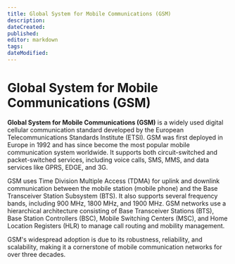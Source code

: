 ```yaml
---
title: Global System for Mobile Communications (GSM)
description: 
dateCreated: 
published: 
editor: markdown
tags: 
dateModified: 
---
```

# Global System for Mobile Communications (GSM)

**Global System for Mobile Communications (GSM)** is a widely used digital cellular communication standard developed by the European Telecommunications Standards Institute (ETSI). GSM was first deployed in Europe in 1992 and has since become the most popular mobile communication system worldwide. It supports both circuit-switched and packet-switched services, including voice calls, SMS, MMS, and data services like GPRS, EDGE, and 3G.

GSM uses Time Division Multiple Access (TDMA) for uplink and downlink communication between the mobile station (mobile phone) and the Base Transceiver Station Subsystem (BTS). It also supports several frequency bands, including 900 MHz, 1800 MHz, and 1900 MHz. GSM networks use a hierarchical architecture consisting of Base Transceiver Stations (BTS), Base Station Controllers (BSC), Mobile Switching Centers (MSC), and Home Location Registers (HLR) to manage call routing and mobility management.

GSM's widespread adoption is due to its robustness, reliability, and scalability, making it a cornerstone of mobile communication networks for over three decades.